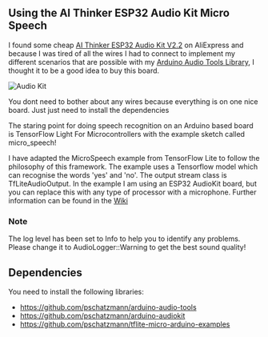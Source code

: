## Using the AI Thinker ESP32 Audio Kit Micro Speech

I found some cheap [AI Thinker ESP32 Audio Kit V2.2](https://docs.ai-thinker.com/en/esp32-audio-kit) on AliExpress and because I was tired of all the wires I had to connect to implement my different scenarios that are possible with my [Arduino Audio Tools Library](https://github.com/pschatzmann/arduino-audio-tools), I thought it to be a good idea to buy this board.

<img src="https://pschatzmann.github.io/arduino-audio-tools/resources/audio-toolkit.png" alt="Audio Kit" />

You dont need to bother about any wires because everything is on one nice board. Just just need to install the dependencies

The staring point for doing speech recognition on an Arduino based board is TensorFlow Light For Microcontrollers with the example sketch called micro_speech!

I have adapted the MicroSpeech example from TensorFlow Lite to follow the philosophy of this framework. The example uses a Tensorflow model which can recognise the words 'yes' and 'no'. The output stream class is TfLiteAudioOutput. In the example I am using an ESP32 AudioKit board, but you can replace this with any type of processor with a microphone.
Further information can be found in the [Wiki](https://github.com/pschatzmann/arduino-audio-tools/wiki/TensorFlow-Lite---MicroSpeech)


### Note

The log level has been set to Info to help you to identify any problems. Please change it to AudioLogger::Warning to get the best sound quality!


## Dependencies

You need to install the following libraries:

- https://github.com/pschatzmann/arduino-audio-tools
- https://github.com/pschatzmann/arduino-audiokit
- https://github.com/pschatzmann/tflite-micro-arduino-examples